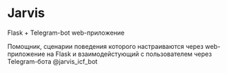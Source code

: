 # Jarvis

Flask + Telegram-bot web-приложение

Помощник, сценарии поведения которого настраиваются через web-приложение на Flask и взаимодейстующий с пользователем через Telegram-бота @jarvis_icf_bot
